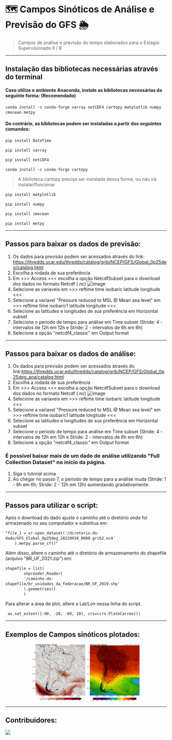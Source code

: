 # 🗺️ Campos Sinóticos de Análise e Previsão do GFS 🌦️

> Campos de análise e previsão do tempo elaborados para o Estágio Supervisionado II / B 
____________________________________________________________________________________________________________________________
## Instalação das bibliotecas necessárias através do terminal 


#### Caso utilize o ambiente Anaconda, instale as bibliotecas necessárias da seguinte forma: (Recomendado)

```
conda install -c conda-forge xarray netCDF4 cartopy matplotlib numpy cmocean metpy
```

#### Do contrário, as bibliotecas podem ser instaladas a partir dos seguintes comandos: 
```
pip install DateTime
```
```
pip install xarray
```
```
pip install netCDF4
```
```
conda install -c conda-forge cartopy
```
> A biblioteca cartopy precisa ser instalada dessa forma, ou não irá instalar/funcionar
```
pip install matplotlib
```
```
pip install numpy
```
```
pip install cmocean
```
```
pip install metpy
```
____________________________________________________________________________________________________________________________

## Passos para baixar os dados de previsão: 

1. Os dados para previsão podem ser acessados através do link: https://thredds.ucar.edu/thredds/catalog/grib/NCEP/GFS/Global_0p25deg/catalog.html
2. Escolha a rodada de sua preferência
3. Em >>> Access <<< escolha a opção NetcdfSubset para o download dos dados no formato Netcdf (.nc)
![image](https://user-images.githubusercontent.com/91283739/189402418-94e9d495-ffae-4f84-a3fd-ef30f40b3b36.png)
4. Selecione as variaveis em >>> reftime time isobaric latitude longitude <<<
5. Selecione a variavel "Pressure reduced to MSL @ Mean sea level" em >>> reftime time isobaric1 latitude longitude <<<
6. Selecione as latitudes e longitudes de sua preferência em Horizontal subset
7. Selecione o periodo de tempo para análise em Time subset (Stride: 4 - intervalos de 12h em 12h e Stride: 2 - intervalos de 6h em 6h)
8. Selecione a opção "netcdf4_classic" em Output format
____________________________________________________________________________________________________________________________

## Passos para baixar os dados de análise: 

1. Os dados para previsão podem ser acessados através do link:https://thredds.ucar.edu/thredds/catalog/grib/NCEP/GFS/Global_0p25deg_ana/catalog.html
2. Escolha a rodada de sua preferência
3. Em >>> Access <<< escolha a opção NetcdfSubset para o download dos dados no formato Netcdf (.nc)
![image](https://user-images.githubusercontent.com/91283739/189402173-d35dfdf3-7fc4-4e59-be96-0634c9da36ad.png)
4. Selecione as variaveis em >>> reftime time isobaric latitude longitude <<<
5. Selecione a variavel "Pressure reduced to MSL @ Mean sea level" em >>> reftime time isobaric1 latitude longitude <<<
6. Selecione as latitudes e longitudes de sua preferência em Horizontal subset
7. Selecione o periodo de tempo para análise em Time subset (Stride: 4 - intervalos de 12h em 12h e Stride: 2 - intervalos de 6h em 6h)
8. Selecione a opção "netcdf4_classic" em Output format

### É possível baixar mais de um dado de análise utilizando "Full Collection Dataset" no início da página.
1. Siga o tutorial acima
2. Ao chegar no passo 7, o periodo de tempo para a análise muda (Stride: 1 - 6h em 6h; Stride: 2 - 12h em 12h) aumentando gradativamente.

____________________________________________________________________________________________________________________________

## Passos para utilizar o script: 
Após o download do dado ajuste o caminho até o diretório onde foi armazenado no seu computador e substitua em: 

```
"file_1 = xr.open_dataset('/diretorio-do-dado/GFS_Global_0p25deg_20220910_0600.grib2.nc4'
    ).metpy.parse_cf()"
```    
    
Além disso, altere o caminho até o diretório de armazenamento do shapefile (arquivo "BR_UF_2021.zip") em: 

```
shapefile = list(
        shpreader.Reader(
        '/caminho-do-shapefile/br_unidades_da_federacao/BR_UF_2019.shp'
        ).geometries()
        )
```
Para alterar a área de plot, altere a Lat/Lon nessa linha do script. 

```
 ax.set_extent([-90, -20, -60, 10], crs=ccrs.PlateCarree())
```

____________________________________________________________________________________________________________________________
## Exemplos de Campos sinóticos plotados:

<p align="center" width="100%">
    <img width="33%" src="exemplo_campos/corrente_de_jato.png">
    <img width="33%" src="exemplo_campos/espessura.png">
</p>
 
____________________________________________________________________________________________________________________________
## Contribuidores:

<a href="https://github.com/ecockeiro/GFS-analysis_and_forecast/graphs/contributors">
  <img src="https://contrib.rocks/image?repo=ecockeiro/GFS-analysis_and_forecast" />
</a>
